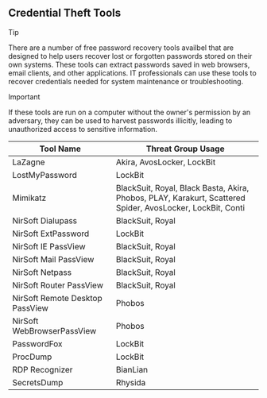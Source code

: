 ## Credential Theft Tools

> [!TIP]
> There are a number of free password recovery tools availbel that are designed to help users recover lost or forgotten passwords stored on their own systems. These tools can extract passwords saved in web browsers, email clients, and other applications. IT professionals can use these tools to recover credentials needed for system maintenance or troubleshooting.

> [!IMPORTANT]
> If these tools are run on a computer without the owner's permission by an adversary, they can be used to harvest passwords illicitly, leading to unauthorized access to sensitive information.

| Tool Name | Threat Group Usage |
|---|---|
| LaZagne | Akira, AvosLocker, LockBit |
| LostMyPassword | LockBit |
| Mimikatz | BlackSuit, Royal, Black Basta, Akira, Phobos, PLAY, Karakurt, Scattered Spider, AvosLocker, LockBit, Conti |
| NirSoft Dialupass | BlackSuit, Royal |
| NirSoft ExtPassword | LockBit |
| NirSoft IE PassView | BlackSuit, Royal |
| NirSoft Mail PassView | BlackSuit, Royal |
| NirSoft Netpass | BlackSuit, Royal |
| NirSoft Router PassView | BlackSuit, Royal |
| NirSoft Remote Desktop PassView | Phobos |
| NirSoft WebBrowserPassView | Phobos |
| PasswordFox | LockBit |
| ProcDump | LockBit |
| RDP Recognizer | BianLian |
| SecretsDump | Rhysida |

